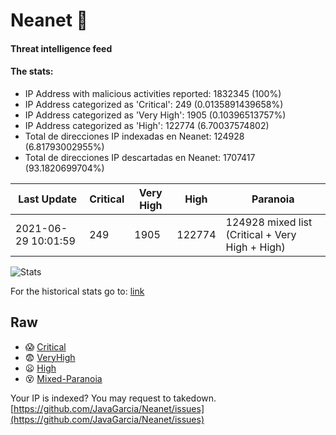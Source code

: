 # Neanet :hocho:
#### Threat intelligence feed
#### The stats:

- IP Address with malicious activities reported: 1832345 (100%)
- IP Address categorized as 'Critical':  249 (0.0135891439658%)
- IP Address categorized as 'Very High':  1905 (0.10396513757%)
- IP Address categorized as 'High':  122774 (6.70037574802)
- Total de direcciones IP indexadas en Neanet:  124928 (6.81793002955%)
- Total de direcciones IP descartadas en Neanet:  1707417 (93.1820699704%)

| Last Update | Critical | Very High | High | Paranoia |
| --- | --- | --- | --- | --- |
| 2021-06-29 10:01:59 | 249 | 1905 | 122774 | 124928 mixed list (Critical + Very High + High)|

![Stats](https://docs.google.com/spreadsheets/d/e/2PACX-1vSnaNMIXVabIpDJjufMlzH7poXnshF3mgd8Is1g9ytUEzVsP5my4Trn8f-xkoLLQ38xpL3HtmUexLo6/pubchart?oid=501124687&format=image)

For the historical stats go to: [link](/stats.csv)
## Raw
- :scream: [Critical](https://raw.githubusercontent.com/JavaGarcia/Neanet/master/blacklists/neanet_critical.txt)
- :fearful: [VeryHigh](https://raw.githubusercontent.com/JavaGarcia/Neanet/master/blacklists/neanet_veryHigh.txtt)
- :frowning: [High](https://raw.githubusercontent.com/JavaGarcia/Neanet/master/blacklists/neanet_high.txt)
- :dizzy_face: [Mixed-Paranoia](https://raw.githubusercontent.com/JavaGarcia/Neanet/master/blacklists/neanet_all.txt)


Your IP is indexed? You may request to takedown. [https://github.com/JavaGarcia/Neanet/issues](https://github.com/JavaGarcia/Neanet/issues)









































































































































































































































































































































































































































































































































































































































































































































































































































































































































































































































































































































































































































































































































































































































































































































































































































































































































































































































































































































































































































































































































































































































































































































































































































































































































































































































































































































































































































































































































































































































































































































































































































































































































































































































































































































































































































































































































































































































































































































































































































































































































































































































































































































































































































































































































































































































































































































































































































































































































































































































































































































































































































































































































































































































































































































































































































































































































































































































































































































































































































































































































































































































































































































































































































































































































































































































































































































































































































































































































































































































































































































































































































































































































































































































































































